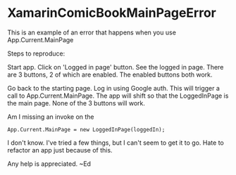 # XamarinComicBookMainPageError
This is an example of an error that happens when you use App.Current.MainPage

Steps to reproduce:

Start app.
Click on 'Logged in page' button. 
See the logged in page. There are 3 buttons, 2 of which are enabled. The enabled buttons both work.

Go back to the starting page. 
Log in using Google auth. This will trigger a call to App.Current.MainPage. 
The app will shift so that the LoggedInPage is the main page.
None of the 3 buttons will work. 

Am I missing an invoke on the 

```
App.Current.MainPage = new LoggedInPage(loggedIn);
```

I don't know. I've tried a few things, but I can't seem to get it to go. Hate to refactor an app just because of this. 

Any help is appreciated.
~Ed
